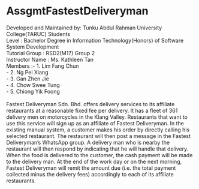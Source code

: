 # AssgmtFastestDeliveryman<br />
Developed and Maintained by: Tunku Abdul Rahman University College(TARUC) Students<br />
Level                      : Bachelor Degree in Information Technology(Honors) of Software System Development<br />
Tutorial Group             : RSD2(M17) Group 2<br />
Instructor Name            : Ms. Kathleen Tan<br />
Members                    :- 1. Lim Fang Chun<br />
                            - 2. Ng Pei Xiang<br />
                            - 3. Gan Zhen Jie<br />
                            - 4. Chow Swee Tung<br />
                            - 5. Chiong Yik Foong<br /><br />
Fastest Deliveryman Sdn. Bhd. offers delivery services to its affiliate restaurants at a
                             reasonable fixed fee per delivery. It has a fleet of 361 delivery men on motorcycles in
                             the Klang Valley. Restaurants that want to use this service will sign up as an affiliate of
                             Fastest Deliveryman.
                             In the existing manual system, a customer makes his order by directly calling his
                             selected restaurant. The restaurant will then post a message in the Fastest
                             Deliveryman’s WhatsApp group. A delivery man who is nearby the restaurant will then
                             respond by indicating that he will handle that delivery. When the food is delivered to the
                             customer, the cash payment will be made to the delivery man. At the end of the work
                             day or on the next morning, Fastest Deliveryman will remit the amount due (i.e. the total
                             payment collected minus the delivery fees) accordingly to each of its affiliate
                             restaurants.
